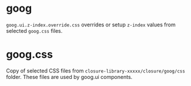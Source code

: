 # goog

`goog.ui.z-index.override.css` overrides or setup `z-index` values from selected `goog.css` files.

# goog.css

Copy of selected CSS files from `closure-library-xxxxx/closure/goog/css` folder. These files are used by goog.ui components.